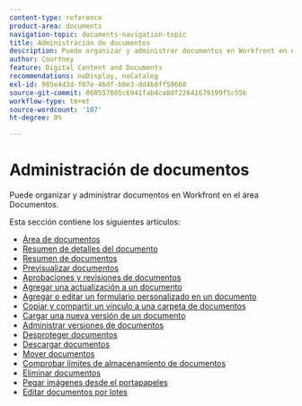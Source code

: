 ```yaml
---
content-type: reference
product-area: documents
navigation-topic: documents-navigation-topic
title: Administración de documentos
description: Puede organizar y administrar documentos en Workfront en el área Documentos.
author: Courtney
feature: Digital Content and Documents
recommendations: noDisplay, noCatalog
exl-id: 985e4d3d-f07e-46df-b0e3-dd4b0ff59660
source-git-commit: 060557085c6941fab4ca8df22641679199f5c55b
workflow-type: tm+mt
source-wordcount: '107'
ht-degree: 0%

---
```


# Administración de documentos

Puede organizar y administrar documentos en Workfront en el área Documentos.

Esta sección contiene los siguientes artículos:&#x200B;

* [Área de documentos](../../documents/managing-documents/documents-area.md)
* [Resumen de detalles del documento](../../documents/managing-documents/document-details-overview.md)
* [Resumen de documentos](../../documents/managing-documents/summary-for-documents.md)
* [Previsualizar documentos](../../documents/managing-documents/preview-documents.md)
* [Aprobaciones y revisiones de documentos](../../documents/managing-documents/document-approvals-and-proofing.md)
* [Agregar una actualización a un documento](../../documents/managing-documents/add-update-documents.md)
* [Agregar o editar un formulario personalizado en un documento](../../documents/managing-documents/add-custom-form-documents.md)
* [Copiar y compartir un vínculo a una carpeta de documentos](/help/quicksilver/documents/managing-documents/copy-a-doc-folder-url.md)
* [Cargar una nueva versión de un documento](../../documents/managing-documents/upload-new-document-version.md)
* [Administrar versiones de documentos](../../documents/managing-documents/manage-document-versions.md)
* [Desproteger documentos](../../documents/managing-documents/check-out-documents.md)
* [Descargar documentos](../../documents/managing-documents/download-documents.md)
* [Mover documentos](../../documents/managing-documents/move-documents.md)
* [Comprobar límites de almacenamiento de documentos](../../documents/managing-documents/check-document-storage.md)
* [Eliminar documentos](../../documents/managing-documents/delete-documents.md)
* [Pegar imágenes desde el portapapeles](../../documents/managing-documents/paste-image-clipboard.md)
* [Editar documentos por lotes](/help/quicksilver/documents/managing-documents/bulk-edit-documents.md)
